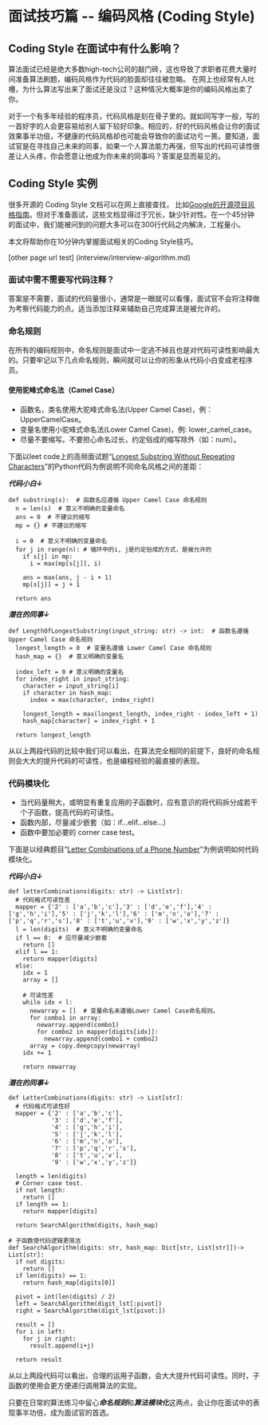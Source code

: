 # 面试技巧篇 -- 编码风格 (Coding Style)

## Coding Style 在面试中有什么影响？
算法面试已经是绝大多数high-tech公司的敲门砖，这也导致了求职者花费大量时间准备算法刷题，编码风格作为代码的脸面却往往被忽略。
在网上也经常有人吐槽，为什么算法写出来了面试还是没过？这种情况大概率是你的编码风格出卖了你。

对于一个有多年经验的程序员，代码风格是刻在骨子里的。就如同写字一般，写的一首好字的人会更容易给别人留下较好印象。相应的，好的代码风格会让你的面试效果事半功倍，不健康的代码风格却也可能会导致你的面试功亏一篑。要知道，面试官是在寻找自己未来的同事，如果一个人算法能力再强，但写出的代码可读性很差让人头疼，你会愿意让他成为你未来的同事吗？答案是显而易见的。

## Coding Style 实例
很多开源的 Coding Style 文档可以在网上直接查找， 比如[Google的开源项目风格指南](https://zh-google-styleguide.readthedocs.io/en/latest/)。但对于准备面试，这些文档显得过于冗长，缺少针对性。在一个45分钟的面试中，我们能被问到的问题大多可以在300行代码之内解决，工程量小。

本文将帮助你在10分钟内掌握面试相关的Coding Style技巧。

[other page url test] (interview/interview-algorithm.md)

### 面试中需不需要写代码注释？
答案是不需要，面试的代码量很小，通常是一眼就可以看懂，面试官不会将注释做为考察代码能力的点。适当添加注释来辅助自己完成算法是被允许的。

### 命名规则
在所有的编码规则中，命名规则是面试中一定逃不掉且也是对代码可读性影响最大的。只要牢记以下几点命名规则，瞬间就可以让你的形象从代码小白变成老程序员。

#### 使用驼峰式命名法（Camel Case）
- 函数名，类名使用大驼峰式命名法(Upper Camel Case)，例：UpperCamelCase。
- 变量名使用小驼峰式命名法(Lower Camel Case)，例: lower_camel_case。
- 尽量不要缩写。不要担心命名过长，约定俗成的缩写除外（如：num）。

下面以leet code上的高频面试题“[Longest Substring Without Repeating Characters](https://leetcode.com/problems/longest-substring-without-repeating-characters/)”的Python代码为例说明不同命名风格之间的差距：

***代码小白↓***
```
def substring(s):  # 函数名应遵循 Upper Camel Case 命名规则
  n = len(s)  # 意义不明确的变量命名
  ans = 0  # 不建议的缩写
  mp = {} # 不建议的缩写
  
  i = 0  # 意义不明确的变量命名
  for j in range(n): # 循环中的i, j是约定俗成的方式，是被允许的
    if s[j] in mp:
      i = max(mp[s[j]], i)
      
    ans = max(ans, j - i + 1)
    mp[s[j]] = j + 1

  return ans
```

***潜在的同事↓***
```
def LengthOfLongestSubstring(input_string: str) -> int:  # 函数名遵循 Upper Camel Case 命名规则
  longest_length = 0  # 变量名遵循 Lower Camel Case 命名规则
  hash_map = {}  # 意义明确的变量名
  
  index_left = 0 # 意义明确的变量名
  for index_right in input_string:
    character = input_string[i]
    if character in hash_map:
      index = max(character, index_right)
    
    longest_length = max(longest_length, index_right - index_left + 1)
    hash_map[character] = index_right + 1
    
  return longest_length
```

从以上两段代码的比较中我们可以看出，在算法完全相同的前提下，良好的命名规则会大大的提升代码的可读性，也是编程经验的最直接的表现。

### 代码模块化
- 当代码量稍大，或明显有重复应用的子函数时，应有意识的将代码拆分成若干个子函数，提高代码的可读性。
- 函数内部，尽量减少嵌套（如：if...elif...else...）
- 函数中要加必要的 corner case test。

下面是以经典题目“[Letter Combinations of a Phone Number](https://leetcode.com/problems/letter-combinations-of-a-phone-number/)”为例说明如何代码模块化。

***代码小白↓***
```
def letterCombinations(digits: str) -> List[str]:
  # 代码格式可读性差
  mapper = {'2' : ['a','b','c'],'3' : ['d','e','f'],'4' : ['g','h','i'],'5' : ['j','k','l'],'6' : ['m','n','o'],'7' : ['p','q','r','s'],'8' : ['t','u','v'],'9' : ['w','x','y','z']}
  l = len(digits)  # 意义不明确的变量命名
  if l == 0:  # 应尽量减少嵌套
    return []
  elif l == 1:
    return mapper[digits]
  else:
    idx = 1
    array = []
    
    # 可读性差
    while idx < l:
      newarray = []  # 变量命名未遵循Lower Camel Case命名规则。
      for combo1 in array:
        newarray.append(combo1)
        for combo2 in mapper[digits[idx]]:
          newarray.append(combo1 + combo2)
      array = copy.deepcopy(newarray)
    idx += 1
    
    return newarray
```

***潜在的同事↓***
```
def LetterCombinations(digits: str) -> List[str]:
  # 代码格式可读性好
  mapper = {'2' : ['a','b','c'],
            '3' : ['d','e','f'],
            '4' : ['g','h','i'],
            '5' : ['j','k','l'],
            '6' : ['m','n','o'],
            '7' : ['p','q','r','s'],
            '8' : ['t','u','v'],
            '9' : ['w','x','y','z']}

  length = len(digits)
  # Corner case test.
  if not length:
    return []
  if length == 1:
    return mapper[digits]
    
  return SearchAlgorithm(digits, hash_map)

# 子函数使代码逻辑更简洁
def SearchAlgorithm(digits: str, hash_map: Dict[str, List[str]])-> List[str]:
  if not digits:
    return []
  if len(digits) == 1:
    return hash_map[digits[0]]

  pivot = int(len(digits) / 2)
  left = SearchAlgorithm(digit_lst[:pivot])
  right = SearchAlgorithm(digit_lst[pivot:])

  result = []
  for i in left:
    for j in right:
      result.append(i+j)

  return result 
```

从以上两段代码可以看出，合理的运用子函数，会大大提升代码可读性。同时，子函数的使用会更方便递归调用算法的实现。


只要在日常的算法练习中留心***命名规则***和***算法模块化***这两点，会让你在面试中的表现事半功倍，成为面试官的首选。
